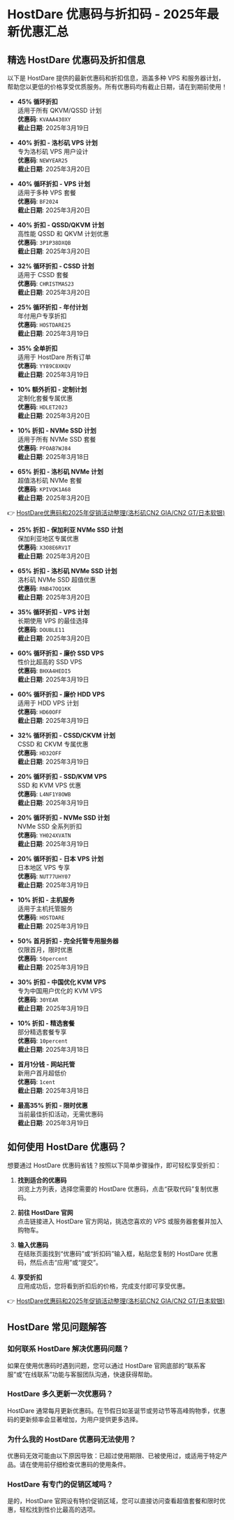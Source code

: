 # HostDare 优惠码与折扣码 - 2025年最新优惠汇总

## 精选 HostDare 优惠码及折扣信息

以下是 HostDare 提供的最新优惠码和折扣信息，涵盖多种 VPS 和服务器计划，帮助您以更低的价格享受优质服务。所有优惠码均有截止日期，请在到期前使用！

- **45% 循环折扣**  
  适用于所有 QKVM/QSSD 计划  
  **优惠码**: `KVAAA430XY`  
  **截止日期**: 2025年3月19日  

- **40% 折扣 - 洛杉矶 VPS 计划**  
  专为洛杉矶 VPS 用户设计  
  **优惠码**: `NEWYEAR25`  
  **截止日期**: 2025年3月20日  

- **40% 循环折扣 - VPS 计划**  
  适用于多种 VPS 套餐  
  **优惠码**: `BF2024`  
  **截止日期**: 2025年3月20日  

- **40% 折扣 - QSSD/QKVM 计划**  
  高性能 QSSD 和 QKVM 计划优惠  
  **优惠码**: `3P1P38DXQB`  
  **截止日期**: 2025年3月20日  

- **32% 循环折扣 - CSSD 计划**  
  适用于 CSSD 套餐  
  **优惠码**: `CHRISTMAS23`  
  **截止日期**: 2025年3月20日  

- **25% 循环折扣 - 年付计划**  
  年付用户专享折扣  
  **优惠码**: `HOSTDARE25`  
  **截止日期**: 2025年3月19日  

- **35% 全单折扣**  
  适用于 HostDare 所有订单  
  **优惠码**: `YY89C8XKQV`  
  **截止日期**: 2025年3月19日  

- **10% 额外折扣 - 定制计划**  
  定制化套餐专属优惠  
  **优惠码**: `HDLET2023`  
  **截止日期**: 2025年3月20日  

- **10% 折扣 - NVMe SSD 计划**  
  适用于所有 NVMe SSD 套餐  
  **优惠码**: `PFOAB7WJ84`  
  **截止日期**: 2025年3月18日  

- **65% 折扣 - 洛杉矶 NVMe 计划**  
  超值洛杉矶 NVMe 套餐  
  **优惠码**: `KPIVQK1A68`  
  **截止日期**: 2025年3月20日  

👉 [HostDare优惠码和2025年促销活动整理(洛杉矶CN2 GIA/CN2 GT/日本软银)](https://bit.ly/hostdare)

- **25% 折扣 - 保加利亚 NVMe SSD 计划**  
  保加利亚地区专属优惠  
  **优惠码**: `X3O8E6RV1T`  
  **截止日期**: 2025年3月20日  

- **65% 折扣 - 洛杉矶 NVMe SSD 计划**  
  洛杉矶 NVMe SSD 超值优惠  
  **优惠码**: `RNB47OQ1KK`  
  **截止日期**: 2025年3月20日  

- **35% 循环折扣 - VPS 计划**  
  长期使用 VPS 的最佳选择  
  **优惠码**: `DOUBLE11`  
  **截止日期**: 2025年3月20日  

- **60% 循环折扣 - 廉价 SSD VPS**  
  性价比超高的 SSD VPS  
  **优惠码**: `BHXA4HEDI5`  
  **截止日期**: 2025年3月19日  

- **60% 循环折扣 - 廉价 HDD VPS**  
  适用于 HDD VPS 计划  
  **优惠码**: `HD60OFF`  
  **截止日期**: 2025年3月19日  

- **32% 循环折扣 - CSSD/CKVM 计划**  
  CSSD 和 CKVM 专属优惠  
  **优惠码**: `HD32OFF`  
  **截止日期**: 2025年3月19日  

- **20% 循环折扣 - SSD/KVM VPS**  
  SSD 和 KVM VPS 优惠  
  **优惠码**: `L4NF1Y8OWB`  
  **截止日期**: 2025年3月19日  

- **20% 循环折扣 - NVMe SSD 计划**  
  NVMe SSD 全系列折扣  
  **优惠码**: `YH024XVATN`  
  **截止日期**: 2025年3月19日  

- **20% 循环折扣 - 日本 VPS 计划**  
  日本地区 VPS 专享  
  **优惠码**: `NUT77UHY07`  
  **截止日期**: 2025年3月19日  

- **10% 折扣 - 主机服务**  
  适用于主机托管服务  
  **优惠码**: `HOSTDARE`  
  **截止日期**: 2025年3月19日  

- **50% 首月折扣 - 完全托管专用服务器**  
  仅限首月，限时优惠  
  **优惠码**: `50percent`  
  **截止日期**: 2025年3月19日  

- **30% 折扣 - 中国优化 KVM VPS**  
  专为中国用户优化的 KVM VPS  
  **优惠码**: `30YEAR`  
  **截止日期**: 2025年3月19日  

- **10% 折扣 - 精选套餐**  
  部分精选套餐专享  
  **优惠码**: `10percent`  
  **截止日期**: 2025年3月18日  

- **首月1分钱 - 网站托管**  
  新用户首月超低价  
  **优惠码**: `1cent`  
  **截止日期**: 2025年3月18日  

- **最高35% 折扣 - 限时优惠**  
  当前最佳折扣活动，无需优惠码  
  **截止日期**: 2025年3月19日  

## 如何使用 HostDare 优惠码？

想要通过 HostDare 优惠码省钱？按照以下简单步骤操作，即可轻松享受折扣：

1. **找到适合的优惠码**  
   浏览上方列表，选择您需要的 HostDare 优惠码，点击“获取代码”复制优惠码。

2. **前往 HostDare 官网**  
   点击链接进入 HostDare 官方网站，挑选您喜欢的 VPS 或服务器套餐并加入购物车。

3. **输入优惠码**  
   在结账页面找到“优惠码”或“折扣码”输入框，粘贴您复制的 HostDare 优惠码，然后点击“应用”或“提交”。

4. **享受折扣**  
   应用成功后，您将看到折扣后的价格，完成支付即可享受优惠。

👉 [HostDare优惠码和2025年促销活动整理(洛杉矶CN2 GIA/CN2 GT/日本软银)](https://bit.ly/hostdare)

## HostDare 常见问题解答

### 如何联系 HostDare 解决优惠码问题？
如果在使用优惠码时遇到问题，您可以通过 HostDare 官网底部的“联系客服”或“在线联系”功能与客服团队沟通，快速获得帮助。

### HostDare 多久更新一次优惠码？
HostDare 通常每月更新优惠码。在节假日如圣诞节或劳动节等高峰购物季，优惠码的更新频率会显著增加，为用户提供更多选择。

### 为什么我的 HostDare 优惠码无法使用？
优惠码无效可能由以下原因导致：已超过使用期限、已被使用过，或适用于特定产品。请在使用前仔细检查优惠码的使用条件。

### HostDare 有专门的促销区域吗？
是的，HostDare 官网设有特价促销区域，您可以直接访问查看超值套餐和限时优惠，轻松找到性价比最高的选项。